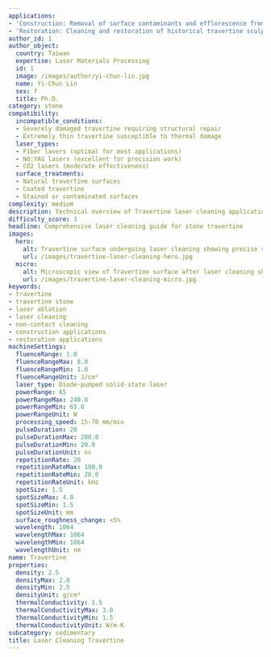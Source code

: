 ```yaml
---
applications:
- 'Construction: Removal of surface contaminants and efflorescence from travertine tiles and facades'
- 'Restoration: Cleaning and restoration of historical travertine sculptures and architectural elements'
author_id: 1
author_object:
  country: Taiwan
  expertise: Laser Materials Processing
  id: 1
  image: /images/author/yi-chun-lin.jpg
  name: Yi-Chun Lin
  sex: f
  title: Ph.D.
category: stone
compatibility:
  incompatible_conditions:
  - Severely damaged travertine requiring structural repair
  - Extremely thin travertine susceptible to thermal damage
  laser_types:
  - Fiber lasers (optimal for most applications)
  - Nd:YAG lasers (excellent for precision work)
  - CO2 lasers (moderate effectiveness)
  surface_treatments:
  - Natural travertine surfaces
  - Coated travertine
  - Stained or contaminated surfaces
complexity: medium
description: Technical overview of Travertine laser cleaning applications and parameters
difficulty_score: 3
headline: Comprehensive laser cleaning guide for stone travertine
images:
  hero:
    alt: Travertine surface undergoing laser cleaning showing precise contamination removal
    url: /images/travertine-laser-cleaning-hero.jpg
  micro:
    alt: Microscopic view of Travertine surface after laser cleaning showing detailed surface structure
    url: /images/travertine-laser-cleaning-micro.jpg
keywords:
- travertine
- travertine stone
- laser ablation
- laser cleaning
- non-contact cleaning
- construction applications
- restoration applications
machineSettings:
  fluenceRange: 1.0
  fluenceRangeMax: 8.0
  fluenceRangeMin: 1.0
  fluenceRangeUnit: J/cm²
  laser_type: Diode-pumped solid-state laser
  powerRange: 65
  powerRangeMax: 240.0
  powerRangeMin: 65.0
  powerRangeUnit: W
  processing_speed: 15-70 mm/min
  pulseDuration: 20
  pulseDurationMax: 200.0
  pulseDurationMin: 20.0
  pulseDurationUnit: ns
  repetitionRate: 20
  repetitionRateMax: 100.0
  repetitionRateMin: 20.0
  repetitionRateUnit: kHz
  spotSize: 1.5
  spotSizeMax: 4.0
  spotSizeMin: 1.5
  spotSizeUnit: mm
  surface_roughness_change: <5%
  wavelength: 1064
  wavelengthMax: 1064
  wavelengthMin: 1064
  wavelengthUnit: nm
name: Travertine
properties:
  density: 2.5
  densityMax: 2.8
  densityMin: 2.5
  densityUnit: g/cm³
  thermalConductivity: 1.5
  thermalConductivityMax: 3.0
  thermalConductivityMin: 1.5
  thermalConductivityUnit: W/m·K
subcategory: sedimentary
title: Laser Cleaning Travertine
---
```

